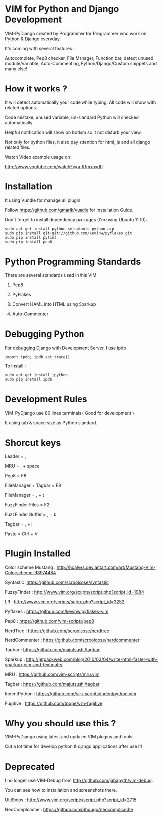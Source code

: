 # VIM for Python and Django Development

VIM-PyDjango created by Programmer for Programmer who work on Python & Django 
everyday.

It's coming with several features : 

Autocomplete, Pep8 checker, File Manager, Function bar, detect unused module/variable, Auto-Commenting, 
Python/Django/Custom snippets and many else!


# How it works ?

It will detect automatically your code while typing. All code will show with 
related options.

Code mistake, unused variable, un-standard Python will checked automatically. 

Helpful notification will show on bottom so it not disturb your view.

Not only for python files, it also pay attention for  html, js and all django
related files.

Watch Video example usage on :

http://www.youtube.com/watch?v=a-KfmxoxdfI

# Installation

It using Vundle for manage all plugin. 

Follow https://github.com/gmarik/vundle for Installation Guide.

Don't forget to install dependency packages (I'm using Ubuntu 11.10):

    sudo apt-get install python-setuptools python-pip
    sudo pip install git+git://github.com/kevinw/pyflakes.git
    sudo pip install pylint
    sudo pip install pep8

# Python Programming Standards

There are several standards used in this VIM 

1. Pep8

2. PyFlakes

3. Convert HAML into HTML using Sparkup

4. Auto-Commenter


# Debugging Python

For debugging Django with Development Server, I use ipdb

```
import ipdb; ipdb.set_trace()
```

To install :

```
sudo apt-get install ipython
sudo pip install ipdb
```

# Development Rules

VIM-PyDjango use 80 lines terminals ( Good for development )

It using tab & space size as Python standard.

# Shorcut keys

Leader                = ,

MRU                   = , + space

Pep8                  = F6

FileManager + Tagbar  = F8

FileManager           = , + t 

FuzzFinder Files      = F2 

FuzzFinder Buffer     = , + b

Tagbar                = , + l

Paste                = Ctrl + V


# Plugin Installed

Color scheme Mustang : http://hcalves.deviantart.com/art/Mustang-Vim-Colorscheme-98974484

Syntastic :https://github.com/scrooloose/syntastic

FuzzyFinder : http://www.vim.org/scripts/script.php?script_id=1984

L9 : http://www.vim.org/scripts/script.php?script_id=3252

Pyflakes : https://github.com/kevinw/pyflakes-vim

Pep8 : https://github.com/vim-scripts/pep8

NerdTree : https://github.com/scrooloose/nerdtree

NerdCommenter : https://github.com/scrooloose/nerdcommenter

Tagbar : https://github.com/majutsushi/tagbar

Sparkup : http://jetpackweb.com/blog/2010/03/04/write-html-faster-with-sparkup-vim-and-textmate/

MRU    : https://github.com/vim-scripts/mru.vim

Tagbar : https://github.com/majutsushi/tagbar


IndentPython : https://github.com/vim-scripts/indentpython.vim

Fugitive : https://github.com/tpope/vim-fugitive


# Why you should use this ?

VIM-PyDjango using latest and updated VIM plugins and tools. 

Cut a lot time for develop python & django applications after use it!

# Deprecated 

I no longer use VIM-Debug from http://github.com/jabapyth/vim-debug.

You can see how to installation and screenshots there.

UltiSnips : http://www.vim.org/scripts/script.php?script_id=2715

NeoComplcache : https://github.com/Shougo/neocomplcache
